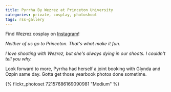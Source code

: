 ```yaml
---
title: Pyrrha By Wezrez at Princeton University
categories: private, cosplay, photoshoot
tags: rss-gallery
---
```


Find Wezrez cosplay on [Instagram](https://www.instagram.com/wezrez/)!

*Neither of us go to Princeton. That's what make it fun.*

*I love shooting with Wezrez, but she's always dying in our shoots. I couldn't tell you why.*

Look forward to more, Pyrrha had herself a joint booking with Glynda and Ozpin same day. Gotta get those yearbook photos done sometime. 

{% flickr_photoset 72157686169090981 "Medium" %}